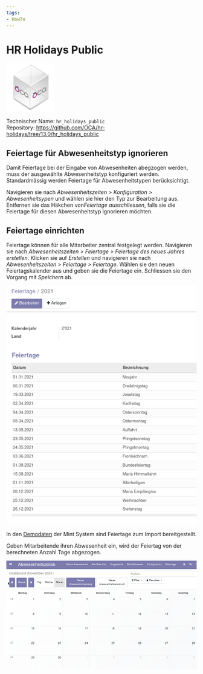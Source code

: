 ```yaml
---
tags:
- HowTo
---
```

# HR Holidays Public
![icon_oca_app](assets/icon_oca_app.png)

Technischer Name: `hr_holidays_public`\
Repository: <https://github.com/OCA/hr-holidays/tree/13.0/hr_holidays_public>

## Feiertage für Abwesenheitstyp ignorieren

Damit Feiertage bei der Eingabe von Abwesenheiten abegzogen werden, muss der ausgewählte Abwesenheitstyp konfiguriert werden. Standardmässig werden Feiertage für Abwesenheitstypen berücksichtigt.

Navigieren sie nach *Abwesenheitszeiten > Konfiguration > Abwesenheitsypen* und wählen sie hier den Typ zur Bearbeitung aus. Entfernen sie das Häkchen  von*Feiertage ausschliessen*, falls sie die Feiertage für diesen Abwesenheitstyp ignorieren möchten.

## Feiertage einrichten

Feiertage können für alle Mitarbeiter zentral festgelegt werden. Navigieren sie nach *Abwesenheitszeiten > Feiertage > Feiertage des neues Jahres erstellen*. Klicken sie auf *Erstellen* und navigieren sie nach *Abwesenheitszeiten > Feiertage > Feiertage*. Wählen sie den neuen Feiertagskalender aus und geben sie die Feiertage ein. Schliessen sie den Vorgang mit *Speichern* ab.

![](assets/HR%20Holidays%20Public%20Beispiel%20Feiertagskalender.png)

In den [Demodaten](Datenmanagement.md#Demodaten%20anzeigen) der Mint System sind Feiertage zum Import bereitgestellt.

Geben Mitarbeitende ihren Abwesenheit ein, wird der Feiertag von der berechneten Anzahl Tage abgezogen.

![HR Holidays Public Abzug](assets/HR%20Holidays%20Public%20Abzug.gif)

